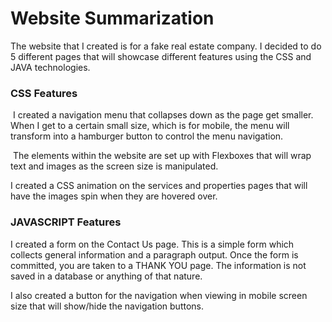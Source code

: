# Website Summarization

The website that I created is for a fake real estate company.  I decided to do 5 different pages that will showcase different features using the CSS and JAVA technologies.

### CSS Features

​	I created a navigation menu  that collapses down as the page get smaller.  When I get to a certain small size, which is for mobile, the menu will transform into a hamburger button to control the menu navigation.

​	The elements within the website are set up with Flexboxes that will wrap text and images as the screen size is manipulated. 

I created a CSS animation on the services and properties pages that will have the images spin when they are hovered over.

### JAVASCRIPT Features 

I created a form on the Contact Us page.  This is a simple form which collects general information and a paragraph output.  Once the form is committed, you are taken to a THANK YOU page.  The information is not saved in a database or anything of that nature.

I also created a button for the navigation when viewing in mobile screen size that will show/hide the navigation buttons.